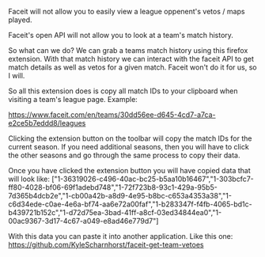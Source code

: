 Faceit will not allow you to easily view a league oppenent's vetos / maps played.

Faceit's open API will not allow you to look at a team's match history.

So what can we do? We can grab a teams match history using this firefox extension. With that match history we can interact with the faceit API to get match details as well as vetos for a given match. Faceit won't do it for us, so I will.

So all this extension does is copy all match IDs to your clipboard when visiting a team's league page.
Example:

https://www.faceit.com/en/teams/30dd56ee-d645-4cd7-a7ca-e2ce5b7eddd8/leagues

Clicking the extension button on the toolbar will copy the match IDs for the current season. If you need additional seasons, then you will have to click the other seasons and go through the same process to copy their data.

Once you have clicked the extension button you will have copied data that will look like: ["1-36319026-c496-40ac-bc25-b5aa10b16467","1-303bcfc7-ff80-4028-bf06-69f1adebd748","1-72f723b8-93c1-429a-95b5-7d365b4dcb2e","1-cb00a42b-a8d9-4e95-b8bc-c653a4353a38","1-c6d34ede-c0ae-4e6a-bf74-aa6e72a00faf","1-b283347f-f4fb-4065-bd1c-b439721b152c","1-d72d75ea-3bad-41ff-a8cf-03ed34844ea0","1-00ac9367-3d17-4c67-a049-e8ad46e779d7"]

With this data you can paste it into another application. Like this one: https://github.com/KyleScharnhorst/faceit-get-team-vetoes

